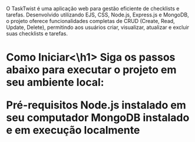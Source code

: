 O TaskTwist é uma aplicação web para gestão eficiente de checklists e tarefas. Desenvolvido utilizando EJS, CSS, Node.js, Express.js e MongoDB, o projeto oferece funcionalidades completas de CRUD (Create, Read, Update, Delete), permitindo aos usuários criar, visualizar, atualizar e excluir suas checklists e tarefas.

<h1>Como Iniciar<\h1>
Siga os passos abaixo para executar o projeto em seu ambiente local:

Pré-requisitos
Node.js instalado em seu computador
MongoDB instalado e em execução localmente
